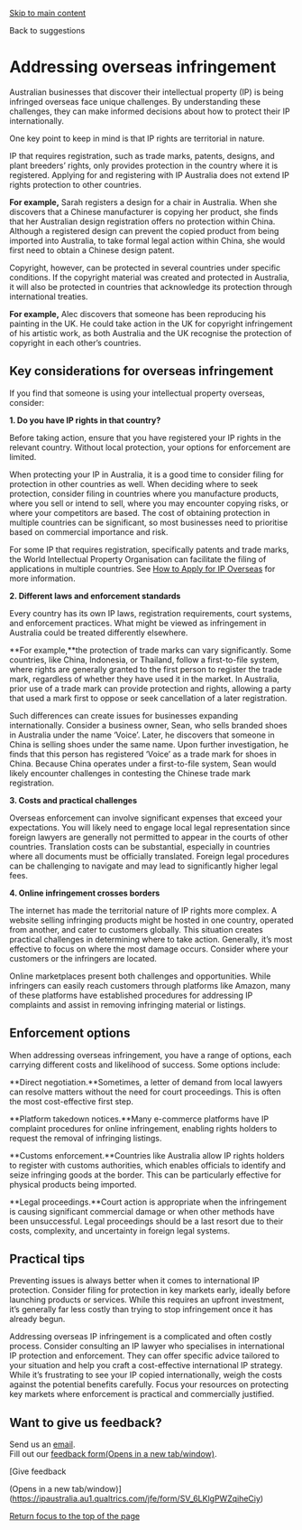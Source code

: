 [Skip to main content](#main-content "Skip to main content")

Back to suggestions

# Addressing overseas infringement

Australian businesses that discover their intellectual property (IP) is being infringed overseas face unique challenges. By understanding these challenges, they can make informed decisions about how to protect their IP internationally.

One key point to keep in mind is that IP rights are territorial in nature.

IP that requires registration, such as trade marks, patents, designs, and plant breeders’ rights, only provides protection in the country where it is registered. Applying for and registering with IP Australia does not extend IP rights protection to other countries.

**For example,** Sarah registers a design for a chair in Australia. When she discovers that a Chinese manufacturer is copying her product, she finds that her Australian design registration offers no protection within China. Although a registered design can prevent the copied product from being imported into Australia, to take formal legal action within China, she would first need to obtain a Chinese design patent.

Copyright, however, can be protected in several countries under specific conditions. If the copyright material was created and protected in Australia, it will also be protected in countries that acknowledge its protection through international treaties.

**For example,** Alec discovers that someone has been reproducing his painting in the UK. He could take action in the UK for copyright infringement of his artistic work, as both Australia and the UK recognise the protection of copyright in each other’s countries.

## Key considerations for overseas infringement

If you find that someone is using your intellectual property overseas, consider:

**1. Do you have IP rights in that country?**

Before taking action, ensure that you have registered your IP rights in the relevant country. Without local protection, your options for enforcement are limited.

When protecting your IP in Australia, it is a good time to consider filing for protection in other countries as well. When deciding where to seek protection, consider filing in countries where you manufacture products, where you sell or intend to sell, where you may encounter copying risks, or where your competitors are based. The cost of obtaining protection in multiple countries can be significant, so most businesses need to prioritise based on commercial importance and risk.

For some IP that requires registration, specifically patents and trade marks, the World Intellectual Property Organisation can facilitate the filing of applications in multiple countries. See [How to Apply for IP Overseas](https://www.ipaustralia.gov.au/international-ip/how-to-apply-for-ip-overseas)  for more information.

**2. Different laws and enforcement standards**

Every country has its own IP laws, registration requirements, court systems, and enforcement practices. What might be viewed as infringement in Australia could be treated differently elsewhere.

**For example,**the protection of trade marks can vary significantly. Some countries, like China, Indonesia, or Thailand, follow a first-to-file system, where rights are generally granted to the first person to register the trade mark, regardless of whether they have used it in the market. In Australia, prior use of a trade mark can provide protection and rights, allowing a party that used a mark first to oppose or seek cancellation of a later registration.

Such differences can create issues for businesses expanding internationally. Consider a business owner, Sean, who sells branded shoes in Australia under the name ‘Voice’. Later, he discovers that someone in China is selling shoes under the same name. Upon further investigation, he finds that this person has registered ‘Voice’ as a trade mark for shoes in China. Because China operates under a first-to-file system, Sean would likely encounter challenges in contesting the Chinese trade mark registration.

**3. Costs and practical challenges**

Overseas enforcement can involve significant expenses that exceed your expectations. You will likely need to engage local legal representation since foreign lawyers are generally not permitted to appear in the courts of other countries. Translation costs can be substantial, especially in countries where all documents must be officially translated. Foreign legal procedures can be challenging to navigate and may lead to significantly higher legal fees.

**4. Online infringement crosses borders**

The internet has made the territorial nature of IP rights more complex. A website selling infringing products might be hosted in one country, operated from another, and cater to customers globally. This situation creates practical challenges in determining where to take action. Generally, it’s most effective to focus on where the most damage occurs. Consider where your customers or the infringers are located.

Online marketplaces present both challenges and opportunities. While infringers can easily reach customers through platforms like Amazon, many of these platforms have established procedures for addressing IP complaints and assist in removing infringing material or listings.

## Enforcement options

When addressing overseas infringement, you have a range of options, each carrying different costs and likelihood of success. Some options include:

**Direct negotiation.**Sometimes, a letter of demand from local lawyers can resolve matters without the need for court proceedings. This is often the most cost-effective first step.

**Platform takedown notices.**Many e-commerce platforms have IP complaint procedures for online infringement, enabling rights holders to request the removal of infringing listings.

**Customs enforcement.**Countries like Australia allow IP rights holders to register with customs authorities, which enables officials to identify and seize infringing goods at the border. This can be particularly effective for physical products being imported.

**Legal proceedings.**Court action is appropriate when the infringement is causing significant commercial damage or when other methods have been unsuccessful. Legal proceedings should be a last resort due to their costs, complexity, and uncertainty in foreign legal systems.

## Practical tips

Preventing issues is always better when it comes to international IP protection. Consider filing for protection in key markets early, ideally before launching products or services. While this requires an upfront investment, it’s generally far less costly than trying to stop infringement once it has already begun.

Addressing overseas IP infringement is a complicated and often costly process. Consider consulting an IP lawyer who specialises in international IP protection and enforcement. They can offer specific advice tailored to your situation and help you craft a cost-effective international IP strategy. While it’s frustrating to see your IP copied internationally, weigh the costs against the potential benefits carefully. Focus your resources on protecting key markets where enforcement is practical and commercially justified.

## Want to give us feedback?

Send us an [email](mailto:ipfirstresponse@ipaustralia.gov.au).  
Fill out our [feedback form(Opens in a new tab/window)](https://ipaustralia.au1.qualtrics.com/jfe/form/SV_6LKlgPWZqiheCiy).

[Give feedback

(Opens in a new tab/window)](https://ipaustralia.au1.qualtrics.com/jfe/form/SV_6LKlgPWZqiheCiy)

[Return focus to the top of the page](#top)